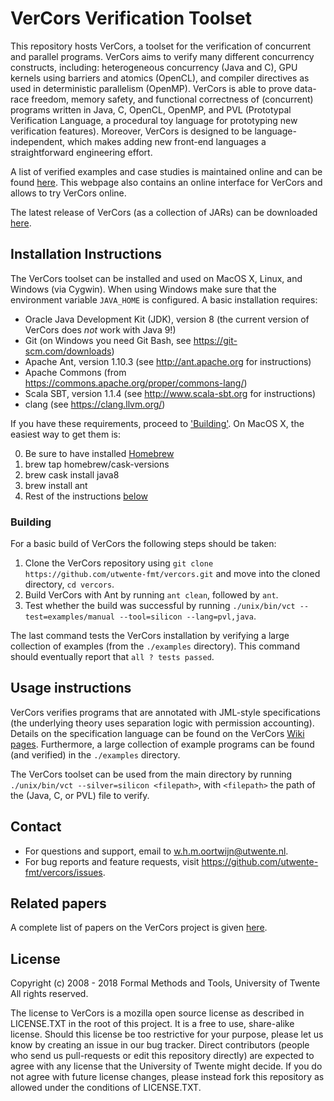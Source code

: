 VerCors Verification Toolset
=======

This repository hosts VerCors, a toolset for the verification of concurrent and parallel programs. VerCors aims to verify many different concurrency constructs, including: heterogeneous concurrency (Java and C), GPU kernels using barriers and atomics (OpenCL), and compiler directives as used in deterministic parallelism (OpenMP). VerCors is able to prove data-race freedom, memory safety, and functional correctness of (concurrent) programs written in Java, C, OpenCL, OpenMP, and PVL (Prototypal Verification Language, a procedural toy language for prototyping new verification features). Moreover, VerCors is designed to be language-independent, which makes adding new front-end languages a straightforward engineering effort.

A list of verified examples and case studies is maintained online and can be found [here](http://ctit-vm2.ewi.utwente.nl). This webpage also contains an online interface for VerCors and allows to try VerCors online.

The latest release of VerCors (as a collection of JARs) can be downloaded [here](https://surfdrive.surf.nl/files/index.php/s/ImxHX0lJyBRgd60).

Installation Instructions
-------------

The VerCors toolset can be installed and used on MacOS X, Linux, and Windows (via Cygwin). When using Windows make sure that the environment variable `JAVA_HOME` is configured. A basic installation requires:

- Oracle Java Development Kit (JDK), version 8 (the current version of VerCors does _not_ work with Java 9!)
- Git (on Windows you need Git Bash, see <https://git-scm.com/downloads>)
- Apache Ant, version 1.10.3 (see <http://ant.apache.org> for instructions)
- Apache Commons (from <https://commons.apache.org/proper/commons-lang/>)
- Scala SBT, version 1.1.4 (see <http://www.scala-sbt.org> for instructions)
- clang (see <https://clang.llvm.org/>)

If you have these requirements, proceed to ['Building'](#building). On MacOS X, the easiest way to get them is:

0. Be sure to have installed [Homebrew](https://brew.sh)
1. brew tap homebrew/cask-versions
2. brew cask install java8
3. brew install ant
4. Rest of the instructions [below](#building)


### Building

For a basic build of VerCors the following steps should be taken:

1. Clone the VerCors repository using `git clone https://github.com/utwente-fmt/vercors.git` and move into the cloned directory, `cd vercors`.
2. Build VerCors with Ant by running `ant clean`, followed by `ant`.
3. Test whether the build was successful by running `./unix/bin/vct --test=examples/manual --tool=silicon --lang=pvl,java`.

The last command tests the VerCors installation by verifying a large collection of examples (from the `./examples` directory). This command should eventually report that `all ? tests passed`.

Usage instructions
-------------

VerCors verifies programs that are annotated with JML-style specifications (the underlying theory uses separation logic with permission accounting). Details on the specification language can be found on the VerCors [Wiki pages](https://github.com/utwente-fmt/vercors/wiki). Furthermore, a large collection of example programs can be found (and verified) in the `./examples` directory.

The VerCors toolset can be used from the main directory by running `./unix/bin/vct --silver=silicon <filepath>`, with `<filepath>` the path of the (Java, C, or PVL) file to verify.

## Contact

- For questions and support, email to <w.h.m.oortwijn@utwente.nl>.
- For bug reports and feature requests, visit <https://github.com/utwente-fmt/vercors/issues>.

## Related papers

A complete list of papers on the VerCors project is given [here](http://eprints.eemcs.utwente.nl/view/project/VerCors.html). 

## License

Copyright (c) 2008 - 2018 Formal Methods and Tools, University of Twente
All rights reserved.

The license to VerCors is a mozilla open source license as described in LICENSE.TXT in the root of this project. It is a free to use, share-alike license. Should this license be too restrictive for your purpose, please let us know by creating an issue in our bug tracker. Direct contributors (people who send us pull-requests or edit this repository directly) are expected to agree with any license that the University of Twente might decide. If you do not agree with future license changes, please instead fork this repository as allowed under the conditions of LICENSE.TXT.
